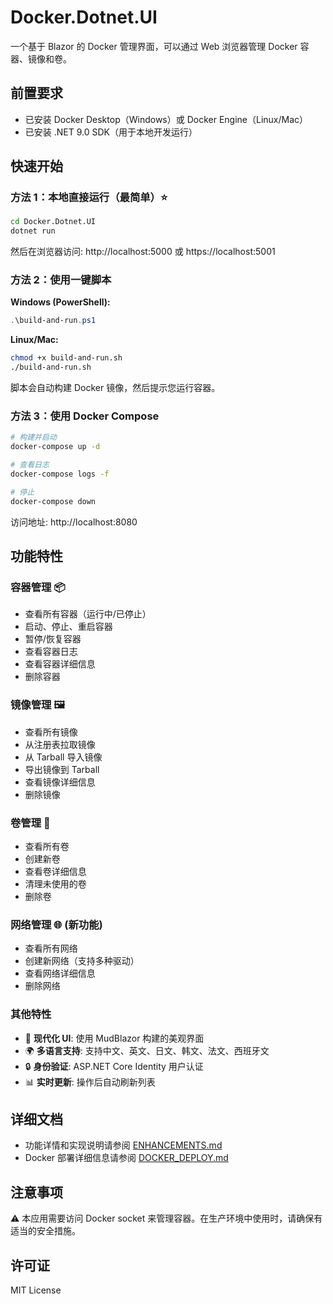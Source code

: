# Docker.Dotnet.UI

一个基于 Blazor 的 Docker 管理界面，可以通过 Web 浏览器管理 Docker 容器、镜像和卷。

## 前置要求

- 已安装 Docker Desktop（Windows）或 Docker Engine（Linux/Mac）
- 已安装 .NET 9.0 SDK（用于本地开发运行）

## 快速开始

### 方法 1：本地直接运行（最简单）⭐

```bash
cd Docker.Dotnet.UI
dotnet run
```

然后在浏览器访问: http://localhost:5000 或 https://localhost:5001

### 方法 2：使用一键脚本

**Windows (PowerShell):**

```powershell
.\build-and-run.ps1
```

**Linux/Mac:**

```bash
chmod +x build-and-run.sh
./build-and-run.sh
```

脚本会自动构建 Docker 镜像，然后提示您运行容器。

### 方法 3：使用 Docker Compose

```bash
# 构建并启动
docker-compose up -d

# 查看日志
docker-compose logs -f

# 停止
docker-compose down
```

访问地址: http://localhost:8080

## 功能特性

### 容器管理 📦
- 查看所有容器（运行中/已停止）
- 启动、停止、重启容器
- 暂停/恢复容器
- 查看容器日志
- 查看容器详细信息
- 删除容器

### 镜像管理 🖼️
- 查看所有镜像
- 从注册表拉取镜像
- 从 Tarball 导入镜像
- 导出镜像到 Tarball
- 查看镜像详细信息
- 删除镜像

### 卷管理 💾
- 查看所有卷
- 创建新卷
- 查看卷详细信息
- 清理未使用的卷
- 删除卷

### 网络管理 🌐 (新功能)
- 查看所有网络
- 创建新网络（支持多种驱动）
- 查看网络详细信息
- 删除网络

### 其他特性
- 🎨 **现代化 UI**: 使用 MudBlazor 构建的美观界面
- 🌍 **多语言支持**: 支持中文、英文、日文、韩文、法文、西班牙文
- 🔒 **身份验证**: ASP.NET Core Identity 用户认证
- 📊 **实时更新**: 操作后自动刷新列表

## 详细文档

- 功能详情和实现说明请参阅 [ENHANCEMENTS.md](ENHANCEMENTS.md)
- Docker 部署详细信息请参阅 [DOCKER_DEPLOY.md](DOCKER_DEPLOY.md)

## 注意事项

⚠️ 本应用需要访问 Docker socket 来管理容器。在生产环境中使用时，请确保有适当的安全措施。

## 许可证

MIT License
